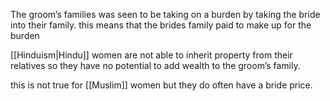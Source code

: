 The groom’s families was seen to be taking on a burden by taking the bride into their family. this means that the brides family paid to make up for the burden

[[Hinduism|Hindu]] women are not able to inherit property from their relatives so they have no potential to add wealth to the groom’s family.

this is not true for [[Muslim]] women but they do often have a bride price.